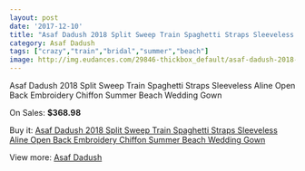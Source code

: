 ```yaml
---
layout: post
date: '2017-12-10'
title: "Asaf Dadush 2018 Split Sweep Train Spaghetti Straps Sleeveless Aline Open Back Embroidery Chiffon Summer Beach Wedding Gown"
category: Asaf Dadush
tags: ["crazy","train","bridal","summer","beach"]
image: http://img.eudances.com/29846-thickbox_default/asaf-dadush-2018-split-sweep-train-spaghetti-straps-sleeveless-aline-open-back-embroidery-chiffon-summer-beach-wedding-gown.jpg
---
```

Asaf Dadush 2018 Split Sweep Train Spaghetti Straps Sleeveless Aline Open Back Embroidery Chiffon Summer Beach Wedding Gown

On Sales: **$368.98**
<a href="https://www.eudances.com/en/asaf-dadush/9616-asaf-dadush-2018-split-sweep-train-spaghetti-straps-sleeveless-aline-open-back-embroidery-chiffon-summer-beach-wedding-gown.html"><amp-img layout="responsive" width="600" height="600" src="//img.eudances.com/29846-thickbox_default/asaf-dadush-2018-split-sweep-train-spaghetti-straps-sleeveless-aline-open-back-embroidery-chiffon-summer-beach-wedding-gown.jpg" alt="Asaf Dadush 2018 Split Sweep Train Spaghetti Straps Sleeveless Aline Open Back Embroidery Chiffon Summer Beach Wedding Gown 0" /></a>
<a href="https://www.eudances.com/en/asaf-dadush/9616-asaf-dadush-2018-split-sweep-train-spaghetti-straps-sleeveless-aline-open-back-embroidery-chiffon-summer-beach-wedding-gown.html"><amp-img layout="responsive" width="600" height="600" src="//img.eudances.com/29852-thickbox_default/asaf-dadush-2018-split-sweep-train-spaghetti-straps-sleeveless-aline-open-back-embroidery-chiffon-summer-beach-wedding-gown.jpg" alt="Asaf Dadush 2018 Split Sweep Train Spaghetti Straps Sleeveless Aline Open Back Embroidery Chiffon Summer Beach Wedding Gown 1" /></a>
<a href="https://www.eudances.com/en/asaf-dadush/9616-asaf-dadush-2018-split-sweep-train-spaghetti-straps-sleeveless-aline-open-back-embroidery-chiffon-summer-beach-wedding-gown.html"><amp-img layout="responsive" width="600" height="600" src="//img.eudances.com/29851-thickbox_default/asaf-dadush-2018-split-sweep-train-spaghetti-straps-sleeveless-aline-open-back-embroidery-chiffon-summer-beach-wedding-gown.jpg" alt="Asaf Dadush 2018 Split Sweep Train Spaghetti Straps Sleeveless Aline Open Back Embroidery Chiffon Summer Beach Wedding Gown 2" /></a>
<a href="https://www.eudances.com/en/asaf-dadush/9616-asaf-dadush-2018-split-sweep-train-spaghetti-straps-sleeveless-aline-open-back-embroidery-chiffon-summer-beach-wedding-gown.html"><amp-img layout="responsive" width="600" height="600" src="//img.eudances.com/29850-thickbox_default/asaf-dadush-2018-split-sweep-train-spaghetti-straps-sleeveless-aline-open-back-embroidery-chiffon-summer-beach-wedding-gown.jpg" alt="Asaf Dadush 2018 Split Sweep Train Spaghetti Straps Sleeveless Aline Open Back Embroidery Chiffon Summer Beach Wedding Gown 3" /></a>
<a href="https://www.eudances.com/en/asaf-dadush/9616-asaf-dadush-2018-split-sweep-train-spaghetti-straps-sleeveless-aline-open-back-embroidery-chiffon-summer-beach-wedding-gown.html"><amp-img layout="responsive" width="600" height="600" src="//img.eudances.com/29849-thickbox_default/asaf-dadush-2018-split-sweep-train-spaghetti-straps-sleeveless-aline-open-back-embroidery-chiffon-summer-beach-wedding-gown.jpg" alt="Asaf Dadush 2018 Split Sweep Train Spaghetti Straps Sleeveless Aline Open Back Embroidery Chiffon Summer Beach Wedding Gown 4" /></a>
<a href="https://www.eudances.com/en/asaf-dadush/9616-asaf-dadush-2018-split-sweep-train-spaghetti-straps-sleeveless-aline-open-back-embroidery-chiffon-summer-beach-wedding-gown.html"><amp-img layout="responsive" width="600" height="600" src="//img.eudances.com/29848-thickbox_default/asaf-dadush-2018-split-sweep-train-spaghetti-straps-sleeveless-aline-open-back-embroidery-chiffon-summer-beach-wedding-gown.jpg" alt="Asaf Dadush 2018 Split Sweep Train Spaghetti Straps Sleeveless Aline Open Back Embroidery Chiffon Summer Beach Wedding Gown 5" /></a>
<a href="https://www.eudances.com/en/asaf-dadush/9616-asaf-dadush-2018-split-sweep-train-spaghetti-straps-sleeveless-aline-open-back-embroidery-chiffon-summer-beach-wedding-gown.html"><amp-img layout="responsive" width="600" height="600" src="//img.eudances.com/29847-thickbox_default/asaf-dadush-2018-split-sweep-train-spaghetti-straps-sleeveless-aline-open-back-embroidery-chiffon-summer-beach-wedding-gown.jpg" alt="Asaf Dadush 2018 Split Sweep Train Spaghetti Straps Sleeveless Aline Open Back Embroidery Chiffon Summer Beach Wedding Gown 6" /></a>

Buy it: [Asaf Dadush 2018 Split Sweep Train Spaghetti Straps Sleeveless Aline Open Back Embroidery Chiffon Summer Beach Wedding Gown](https://www.eudances.com/en/asaf-dadush/9616-asaf-dadush-2018-split-sweep-train-spaghetti-straps-sleeveless-aline-open-back-embroidery-chiffon-summer-beach-wedding-gown.html "Asaf Dadush 2018 Split Sweep Train Spaghetti Straps Sleeveless Aline Open Back Embroidery Chiffon Summer Beach Wedding Gown")

View more: [Asaf Dadush](https://www.eudances.com/en/148-asaf-dadush "Asaf Dadush")